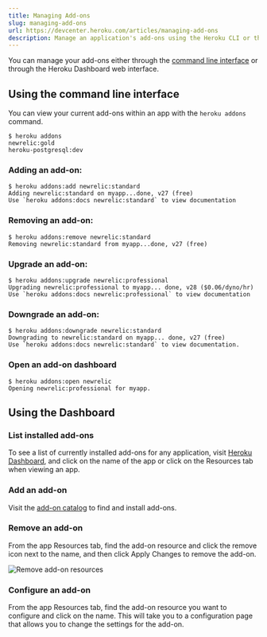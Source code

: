 ```yaml
---
title: Managing Add-ons
slug: managing-add-ons
url: https://devcenter.heroku.com/articles/managing-add-ons
description: Manage an application's add-ons using the Heroku CLI or the Heroku Dashboard.
---
```


You can manage your add-ons either through the [command line interface](heroku-command) or through the Heroku Dashboard web interface.  

Using the command line interface
---------------

You can view your current add-ons within an app with the `heroku addons` command.

```term
$ heroku addons
newrelic:gold
heroku-postgresql:dev
```

### Adding an add-on:

```term
$ heroku addons:add newrelic:standard
Adding newrelic:standard on myapp...done, v27 (free)
Use `heroku addons:docs newrelic:standard` to view documentation
```

### Removing an add-on:

```term
$ heroku addons:remove newrelic:standard
Removing newrelic:standard from myapp...done, v27 (free)
```

### Upgrade an add-on:

```term
$ heroku addons:upgrade newrelic:professional
Upgrading newrelic:professional to myapp... done, v28 ($0.06/dyno/hr)
Use `heroku addons:docs newrelic:professional` to view documentation   
```

### Downgrade an add-on:

```term
$ heroku addons:downgrade newrelic:standard
Downgrading to newrelic:standard on myapp... done, v27 (free)
Use `heroku addons:docs newrelic:standard` to view documentation.
```

### Open an add-on dashboard 

```term
$ heroku addons:open newrelic
Opening newrelic:professional for myapp.
```

Using the Dashboard
---------------

### List installed add-ons
To see a list of currently installed add-ons for any application, visit [Heroku Dashboard](https://dashboard.heroku.com), and click on the name of the app or click on the Resources tab when viewing an app.

### Add an add-on
Visit the [add-on catalog](https://addons.heroku.com) to find and install add-ons.

### Remove an add-on
From the app Resources tab, find the add-on resource and click the remove icon next to the name, and then click Apply Changes to remove the add-on.

![Remove add-on resources](https://s3.amazonaws.com/heroku.devcenter/heroku_assets/images/68-original.jpg?1348681909 'Remove add-on resources')

### Configure an add-on
From the app Resources tab, find the add-on resource you want to configure and click on the name. This will take you to a configuration page that allows you to change the settings for the add-on.